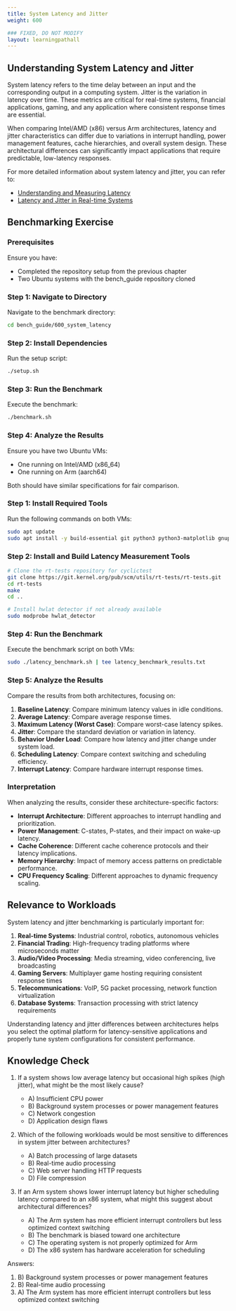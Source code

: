```yaml
---
title: System Latency and Jitter
weight: 600

### FIXED, DO NOT MODIFY
layout: learningpathall
---
```


## Understanding System Latency and Jitter

System latency refers to the time delay between an input and the corresponding output in a computing system. Jitter is the variation in latency over time. These metrics are critical for real-time systems, financial applications, gaming, and any application where consistent response times are essential.

When comparing Intel/AMD (x86) versus Arm architectures, latency and jitter characteristics can differ due to variations in interrupt handling, power management features, cache hierarchies, and overall system design. These architectural differences can significantly impact applications that require predictable, low-latency responses.

For more detailed information about system latency and jitter, you can refer to:
- [Understanding and Measuring Latency](https://bravenewgeek.com/everything-you-know-about-latency-is-wrong/)
- [Latency and Jitter in Real-time Systems](https://www.embedded.com/understanding-and-using-jitter-in-embedded-systems/)

## Benchmarking Exercise

### Prerequisites

Ensure you have:
- Completed the repository setup from the previous chapter
- Two Ubuntu systems with the bench_guide repository cloned

### Step 1: Navigate to Directory

Navigate to the benchmark directory:

```bash
cd bench_guide/600_system_latency
```

### Step 2: Install Dependencies

Run the setup script:

```bash
./setup.sh
```

### Step 3: Run the Benchmark

Execute the benchmark:

```bash
./benchmark.sh
```

### Step 4: Analyze the Results

Ensure you have two Ubuntu VMs:
- One running on Intel/AMD (x86_64)
- One running on Arm (aarch64)

Both should have similar specifications for fair comparison.

### Step 1: Install Required Tools

Run the following commands on both VMs:

```bash
sudo apt update
sudo apt install -y build-essential git python3 python3-matplotlib gnuplot stress-ng cyclictest
```

### Step 2: Install and Build Latency Measurement Tools

```bash
# Clone the rt-tests repository for cyclictest
git clone https://git.kernel.org/pub/scm/utils/rt-tests/rt-tests.git
cd rt-tests
make
cd ..

# Install hwlat detector if not already available
sudo modprobe hwlat_detector
```

### Step 4: Run the Benchmark

Execute the benchmark script on both VMs:

```bash
sudo ./latency_benchmark.sh | tee latency_benchmark_results.txt
```

### Step 5: Analyze the Results

Compare the results from both architectures, focusing on:

1. **Baseline Latency**: Compare minimum latency values in idle conditions.
2. **Average Latency**: Compare average response times.
3. **Maximum Latency (Worst Case)**: Compare worst-case latency spikes.
4. **Jitter**: Compare the standard deviation or variation in latency.
5. **Behavior Under Load**: Compare how latency and jitter change under system load.
6. **Scheduling Latency**: Compare context switching and scheduling efficiency.
7. **Interrupt Latency**: Compare hardware interrupt response times.

### Interpretation

When analyzing the results, consider these architecture-specific factors:

- **Interrupt Architecture**: Different approaches to interrupt handling and prioritization.
- **Power Management**: C-states, P-states, and their impact on wake-up latency.
- **Cache Coherence**: Different cache coherence protocols and their latency implications.
- **Memory Hierarchy**: Impact of memory access patterns on predictable performance.
- **CPU Frequency Scaling**: Different approaches to dynamic frequency scaling.

## Relevance to Workloads

System latency and jitter benchmarking is particularly important for:

1. **Real-time Systems**: Industrial control, robotics, autonomous vehicles
2. **Financial Trading**: High-frequency trading platforms where microseconds matter
3. **Audio/Video Processing**: Media streaming, video conferencing, live broadcasting
4. **Gaming Servers**: Multiplayer game hosting requiring consistent response times
5. **Telecommunications**: VoIP, 5G packet processing, network function virtualization
6. **Database Systems**: Transaction processing with strict latency requirements

Understanding latency and jitter differences between architectures helps you select the optimal platform for latency-sensitive applications and properly tune system configurations for consistent performance.

## Knowledge Check

1. If a system shows low average latency but occasional high spikes (high jitter), what might be the most likely cause?
   - A) Insufficient CPU power
   - B) Background system processes or power management features
   - C) Network congestion
   - D) Application design flaws

2. Which of the following workloads would be most sensitive to differences in system jitter between architectures?
   - A) Batch processing of large datasets
   - B) Real-time audio processing
   - C) Web server handling HTTP requests
   - D) File compression

3. If an Arm system shows lower interrupt latency but higher scheduling latency compared to an x86 system, what might this suggest about architectural differences?
   - A) The Arm system has more efficient interrupt controllers but less optimized context switching
   - B) The benchmark is biased toward one architecture
   - C) The operating system is not properly optimized for Arm
   - D) The x86 system has hardware acceleration for scheduling

Answers:
1. B) Background system processes or power management features
2. B) Real-time audio processing
3. A) The Arm system has more efficient interrupt controllers but less optimized context switching